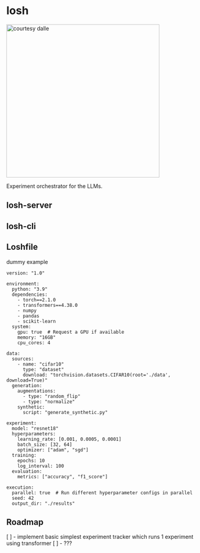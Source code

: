 # losh

<img src="https://github.com/user-attachments/assets/69724856-206d-409b-8a82-d9222859faee" width=400 height=400 alt="courtesy dalle" />

Experiment orchestrator for the LLMs.

## losh-server


## losh-cli


## Loshfile

dummy example

```
version: "1.0"

environment:
  python: "3.9"
  dependencies:
    - torch==2.1.0
    - transformers==4.38.0
    - numpy
    - pandas
    - scikit-learn
  system:
    gpu: true  # Request a GPU if available
    memory: "16GB"
    cpu_cores: 4

data:
  sources:
    - name: "cifar10"
      type: "dataset"
      download: "torchvision.datasets.CIFAR10(root='./data', download=True)"
  generation:
    augmentations:
      - type: "random_flip"
      - type: "normalize"
    synthetic:
      script: "generate_synthetic.py"

experiment:
  model: "resnet18"
  hyperparameters:
    learning_rate: [0.001, 0.0005, 0.0001]
    batch_size: [32, 64]
    optimizer: ["adam", "sgd"]
  training:
    epochs: 10
    log_interval: 100
  evaluation:
    metrics: ["accuracy", "f1_score"]

execution:
  parallel: true  # Run different hyperparameter configs in parallel
  seed: 42
  output_dir: "./results"
```

## Roadmap

[ ] - implement basic simplest experiment tracker which runs 1 experiment using transformer
[ ] - ???


